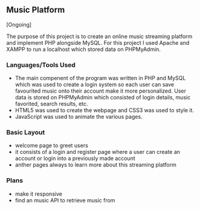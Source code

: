 ## Music Platform
[Ongoing]

The purpose of this project is to create an online music streaming platform and implement PHP alongside MySQL. For this project I used Apache and XAMPP to run a localhost which stored data on PHPMyAdmin.

### Languages/Tools Used
- The main compenent of the program was written in PHP and MySQL which was used to create a login system so each user can save favourited music onto their account make it more personalized. User data is stored on PHPMyAdmin which consisted of login details, music favorited, search results, etc. </br>
- HTML5 was used to create the webpage and CSS3 was used to style it. </br>
- JavaScript was used to animate the various pages. </br>


### Basic Layout
+ welcome page to greet users </br>
+ it consists of a login and register page where a user can create an account or login into a previously made account</br>
+ anther pages always to learn more about this streaming platform </br>

### Plans
- make it responsive </br>
- find an music API to retrieve music from
